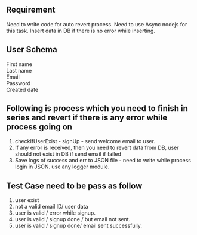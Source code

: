 ## Requirement 

Need to write code for auto revert process.
Need to use Async nodejs for this task.
Insert data in DB if there is no error while inserting.

## User Schema  
First name  
Last name  
Email  
Password  
Created date 

## Following is process which you need to finish in series and revert if there is any error while process going on  
1. checkIfUserExist - signUp - send welcome email to user. 
2. If any error is received, then you need to revert data from DB, user should not exist in DB if send email if failed 
3. Save logs of success and err to JSON file - need to write while process login in JSON. use any logger module. 

## Test Case need to be pass as follow 
1. user exist
2. not a valid email ID/ user data
3. user is valid / error while signup.
4. user is valid / signup done / but email not sent.
5. user is valid / signup done/ email sent successfully.

